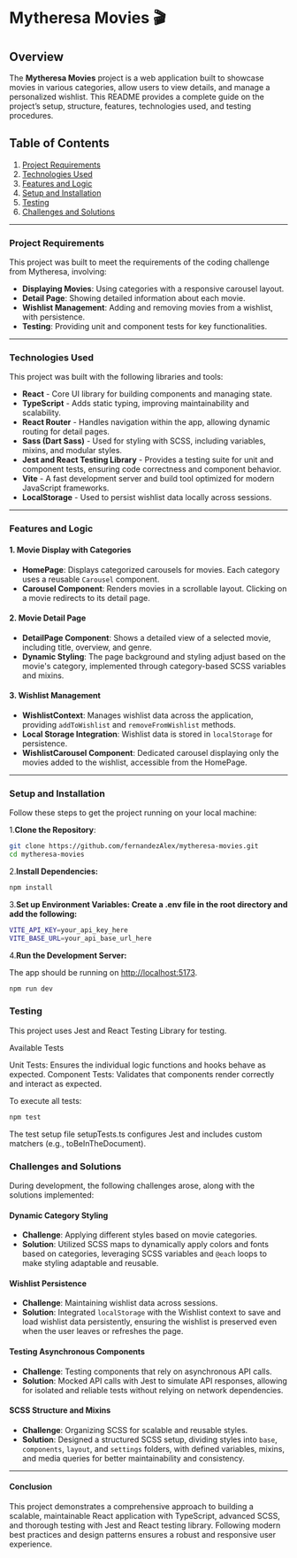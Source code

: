 # Mytheresa Movies 🎬

## Overview

The **Mytheresa Movies** project is a web application built to showcase movies in various categories, allow users to view details, and manage a personalized wishlist. This README provides a complete guide on the project’s setup, structure, features, technologies used, and testing procedures.

## Table of Contents

1. [Project Requirements](#project-requirements)
2. [Technologies Used](#technologies-used)
3. [Features and Logic](#features-and-logic)
4. [Setup and Installation](#setup-and-installation)
5. [Testing](#testing)
6. [Challenges and Solutions](#challenges-and-solutions)

---

### Project Requirements

This project was built to meet the requirements of the coding challenge from Mytheresa, involving:

- **Displaying Movies**: Using categories with a responsive carousel layout.
- **Detail Page**: Showing detailed information about each movie.
- **Wishlist Management**: Adding and removing movies from a wishlist, with persistence.
- **Testing**: Providing unit and component tests for key functionalities.

---

### Technologies Used

This project was built with the following libraries and tools:

- **React** - Core UI library for building components and managing state.
- **TypeScript** - Adds static typing, improving maintainability and scalability.
- **React Router** - Handles navigation within the app, allowing dynamic routing for detail pages.
- **Sass (Dart Sass)** - Used for styling with SCSS, including variables, mixins, and modular styles.
- **Jest and React Testing Library** - Provides a testing suite for unit and component tests, ensuring code correctness and component behavior.
- **Vite** - A fast development server and build tool optimized for modern JavaScript frameworks.
- **LocalStorage** - Used to persist wishlist data locally across sessions.

---

### Features and Logic

#### 1. Movie Display with Categories

- **HomePage**: Displays categorized carousels for movies. Each category uses a reusable `Carousel` component.
- **Carousel Component**: Renders movies in a scrollable layout. Clicking on a movie redirects to its detail page.

#### 2. Movie Detail Page

- **DetailPage Component**: Shows a detailed view of a selected movie, including title, overview, and genre.
- **Dynamic Styling**: The page background and styling adjust based on the movie's category, implemented through category-based SCSS variables and mixins.

#### 3. Wishlist Management

- **WishlistContext**: Manages wishlist data across the application, providing `addToWishlist` and `removeFromWishlist` methods.
- **Local Storage Integration**: Wishlist data is stored in `localStorage` for persistence.
- **WishlistCarousel Component**: Dedicated carousel displaying only the movies added to the wishlist, accessible from the HomePage.

---

### Setup and Installation

Follow these steps to get the project running on your local machine:

1.**Clone the Repository**:

   ```bash
   git clone https://github.com/fernandezAlex/mytheresa-movies.git
   cd mytheresa-movies
   ```

2.**Install Dependencies:**

```bash
npm install
```

3.**Set up Environment Variables: Create a .env file in the root directory and add the following:**

```bash
VITE_API_KEY=your_api_key_here
VITE_BASE_URL=your_api_base_url_here
```

4.**Run the Development Server:**

The app should be running on <http://localhost:5173>.

```bash
npm run dev
```

### Testing

This project uses Jest and React Testing Library for testing.

Available Tests

Unit Tests: Ensures the individual logic functions and hooks behave as expected.
Component Tests: Validates that components render correctly and interact as expected.

To execute all tests:

```bash
npm test
```

The test setup file setupTests.ts configures Jest and includes custom matchers (e.g., toBeInTheDocument).

### Challenges and Solutions

During development, the following challenges arose, along with the solutions implemented:

#### Dynamic Category Styling

- **Challenge**: Applying different styles based on movie categories.
- **Solution**: Utilized SCSS maps to dynamically apply colors and fonts based on categories, leveraging SCSS variables and `@each` loops to make styling adaptable and reusable.

#### Wishlist Persistence

- **Challenge**: Maintaining wishlist data across sessions.
- **Solution**: Integrated `localStorage` with the Wishlist context to save and load wishlist data persistently, ensuring the wishlist is preserved even when the user leaves or refreshes the page.

#### Testing Asynchronous Components

- **Challenge**: Testing components that rely on asynchronous API calls.
- **Solution**: Mocked API calls with Jest to simulate API responses, allowing for isolated and reliable tests without relying on network dependencies.

#### SCSS Structure and Mixins

- **Challenge**: Organizing SCSS for scalable and reusable styles.
- **Solution**: Designed a structured SCSS setup, dividing styles into `base`, `components`, `layout`, and `settings` folders, with defined variables, mixins, and media queries for better maintainability and consistency.

---

#### Conclusion

This project demonstrates a comprehensive approach to building a scalable, maintainable React application with TypeScript, advanced SCSS, and thorough testing with Jest and React testing library. Following modern best practices and design patterns ensures a robust and responsive user experience.
